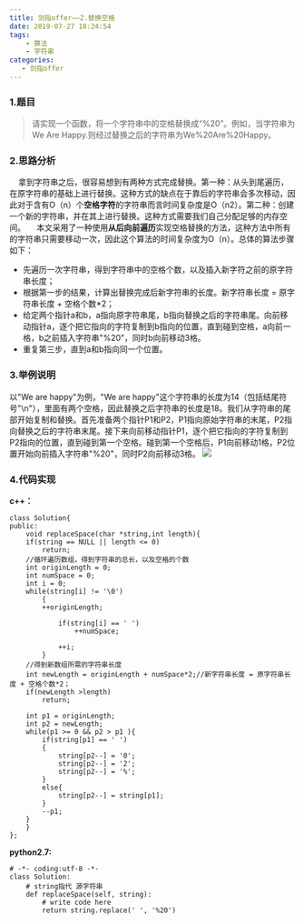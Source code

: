 ```yaml
---
title: 剑指offer——2.替换空格
date: 2019-07-27 18:24:54
tags:
	- 算法
	- 字符串
categories:
   - 剑指offer
---
```

### 1.题目
>请实现一个函数，将一个字符串中的空格替换成“%20”。例如，当字符串为We Are Happy.则经过替换之后的字符串为We%20Are%20Happy。

### 2.思路分析
&nbsp;&nbsp;&nbsp;&nbsp;拿到字符串之后，很容易想到有两种方式完成替换。第一种：从头到尾遍历，在原字符串的基础上进行替换。这种方式的缺点在于靠后的字符串会多次移动，因此对于含有O（n）个**空格字符**的字符串而言时间复杂度是O（n2）。第二种：创建一个新的字符串，并在其上进行替换。这种方式需要我们自己分配足够的内存空间。
&nbsp;&nbsp;&nbsp;&nbsp;本文采用了一种使用**从后向前遍历**实现空格替换的方法，这种方法中所有的字符串只需要移动一次，因此这个算法的时间复杂度为O（n）。总体的算法步骤如下：
- 先遍历一次字符串，得到字符串中的空格个数，以及插入新字符之前的原字符串长度；
- 根据第一步的结果，计算出替换完成后新字符串的长度。新字符串长度 = 原字符串长度 + 空格个数*2；
- 给定两个指针a和b，a指向原字符串尾，b指向替换之后的字符串尾。向前移动指针a，逐个把它指向的字符复制到b指向的位置，直到碰到空格，a向前一格，b之前插入字符串"%20"，同时b向前移动3格。
- 重复第三步，直到a和b指向同一个位置。

### 3.举例说明
以"We are happy"为例，"We are happy"这个字符串的长度为14（包括结尾符号"\n"），里面有两个空格，因此替换之后字符串的长度是18。我们从字符串的尾部开始复制和替换。首先准备两个指针P1和P2，P1指向原始字符串的末尾，P2指向替换之后的字符串末尾。接下来向前移动指针P1，逐个把它指向的字符复制到P2指向的位置，直到碰到第一个空格。碰到第一个空格后，P1向前移动1格，P2位置开始向前插入字符串"%20"，同时P2向前移动3格。
![](字符串例子.jpg)

### 4.代码实现
**c++：**
```
class Solution{
public:
	void replaceSpace(char *string,int length){
    if(string == NULL || length <= 0)
    	return;
    //循环遍历数组，得到字符串的总长，以及空格的个数
    int originLength = 0;
    int numSpace = 0;
    int i = 0;
    while(string[i] != '\0')
    	{
        ++originLength;

        	if(string[i] == ' ')
            	++numSpace;

            ++i;
        }
    //得到新数组所需的字符串长度
    int newLength = originLength + numSpace*2;//新字符串长度 = 原字符串长度 + 空格个数*2；
    if(newLength >length)
    	return;

    int p1 = originLength;
    int p2 = newLength;
    while(p1 >= 0 && p2 > p1 ){
    	if(string[p1] == ' ')
        {
        	string[p2--] = '0';
            string[p2--] = '2';
            string[p2--] = '%';
        }
        else{
            string[p2--] = string[p1];
        }
        --p1;
    }
    }
};
```
**python2.7:**
```
# -*- coding:utf-8 -*-
class Solution:
    # string指代 源字符串
    def replaceSpace(self, string):
        # write code here
        return string.replace(' ', '%20')
```
































